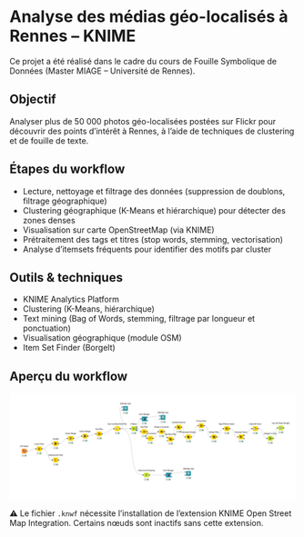 # Analyse des médias géo-localisés à Rennes – KNIME

Ce projet a été réalisé dans le cadre du cours de Fouille Symbolique de Données (Master MIAGE – Université de Rennes).

## Objectif
Analyser plus de 50 000 photos géo-localisées postées sur Flickr pour découvrir des points d’intérêt à Rennes, à l’aide de techniques de clustering et de fouille de texte.

## Étapes du workflow
- Lecture, nettoyage et filtrage des données (suppression de doublons, filtrage géographique)
- Clustering géographique (K-Means et hiérarchique) pour détecter des zones denses
- Visualisation sur carte OpenStreetMap (via KNIME)
- Prétraitement des tags et titres (stop words, stemming, vectorisation)
- Analyse d’itemsets fréquents pour identifier des motifs par cluster

## Outils & techniques
- KNIME Analytics Platform
- Clustering (K-Means, hiérarchique)
- Text mining (Bag of Words, stemming, filtrage par longueur et ponctuation)
- Visualisation géographique (module OSM)
- Item Set Finder (Borgelt)

## Aperçu du workflow
![Workflow KNIME](./workflow-knime-rennes.png)

⚠️ Le fichier `.knwf` nécessite l’installation de l’extension KNIME Open Street Map Integration. Certains nœuds sont inactifs sans cette extension.
